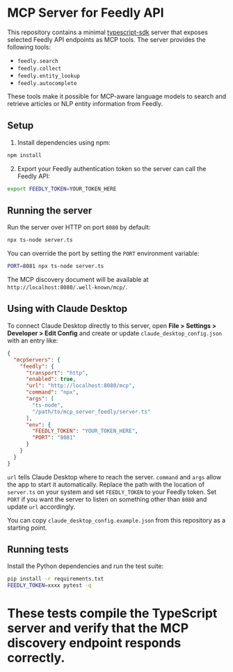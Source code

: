# MCP Server for Feedly API

This repository contains a minimal [typescript-sdk](https://github.com/modelcontextprotocol/typescript-sdk) server that exposes selected Feedly API endpoints as MCP tools. The server provides the following tools:

- `feedly.search`
- `feedly.collect`
- `feedly.entity_lookup`
- `feedly.autocomplete`

These tools make it possible for MCP-aware language models to search and retrieve articles or NLP entity information from Feedly.

## Setup

1. Install dependencies using npm:

```bash
npm install
```

2. Export your Feedly authentication token so the server can call the Feedly API:

```bash
export FEEDLY_TOKEN=YOUR_TOKEN_HERE
```

## Running the server

Run the server over HTTP on port `8080` by default:

```bash
npx ts-node server.ts
```

You can override the port by setting the `PORT` environment variable:

```bash
PORT=8081 npx ts-node server.ts
```

The MCP discovery document will be available at `http://localhost:8080/.well-known/mcp/`.

## Using with Claude Desktop

To connect Claude Desktop directly to this server, open **File > Settings > Developer > Edit Config** and
create or update `claude_desktop_config.json` with an entry like:

```json
{
  "mcpServers": {
    "feedly": {
      "transport": "http",
      "enabled": true,
      "url": "http://localhost:8080/mcp",
      "command": "npx",
      "args": [
        "ts-node",
        "/path/to/mcp_server_feedly/server.ts"
      ],
      "env": {
        "FEEDLY_TOKEN": "YOUR_TOKEN_HERE",
        "PORT": "8081"
      }
    }
  }
}
```

`url` tells Claude Desktop where to reach the server. `command` and `args` allow the app to start it automatically. Replace the path with the location of `server.ts` on your system and set `FEEDLY_TOKEN` to your Feedly token. Set `PORT` if you want the server to listen on something other than `8080` and update `url` accordingly.

You can copy `claude_desktop_config.example.json` from this repository as a starting point.

## Running tests

Install the Python dependencies and run the test suite:

```bash
pip install -r requirements.txt
FEEDLY_TOKEN=xxxx pytest -q
```

These tests compile the TypeScript server and verify that the MCP discovery endpoint responds correctly.
=======
